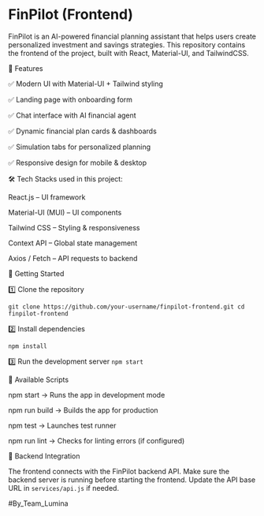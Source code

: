 # FinPilot (Frontend) 

FinPilot is an AI-powered financial planning assistant that helps users create personalized investment and savings strategies. This repository contains the frontend of the project, built with React, Material-UI, and TailwindCSS.

📌 Features

✅ Modern UI with Material-UI + Tailwind styling

✅ Landing page with onboarding form

✅ Chat interface with AI financial agent

✅ Dynamic financial plan cards & dashboards

✅ Simulation tabs for personalized planning

✅ Responsive design for mobile & desktop

🛠️ Tech Stacks used in this project:

React.js – UI framework

Material-UI (MUI) – UI components

Tailwind CSS – Styling & responsiveness

Context API – Global state management

Axios / Fetch – API requests to backend

🚀 Getting Started

1️⃣ Clone the repository

`
git clone https://github.com/your-username/finpilot-frontend.git
cd finpilot-frontend
`

2️⃣ Install dependencies

`
npm install
`

3️⃣ Run the development server
`
npm start
`

🔧 Available Scripts

npm start → Runs the app in development mode

npm run build → Builds the app for production

npm test → Launches test runner

npm run lint → Checks for linting errors (if configured)

🔗 Backend Integration

The frontend connects with the FinPilot backend API.
Make sure the backend server is running before starting the frontend.
Update the API base URL in `services/api.js` if needed.

#By_Team_Lumina
